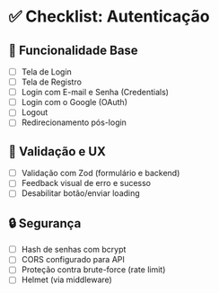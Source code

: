# ✅ Checklist: Autenticação

## 🔐 Funcionalidade Base

- [ ] Tela de Login
- [ ] Tela de Registro
- [ ] Login com E-mail e Senha (Credentials)
- [ ] Login com o Google (OAuth)
- [ ] Logout
- [ ] Redirecionamento pós-login

## 🧠 Validação e UX

- [ ] Validação com Zod (formulário e backend)
- [ ] Feedback visual de erro e sucesso
- [ ] Desabilitar botão/enviar loading

## 🔒 Segurança

- [ ] Hash de senhas com bcrypt
- [ ] CORS configurado para API
- [ ] Proteção contra brute-force (rate limit)
- [ ] Helmet (via middleware)

